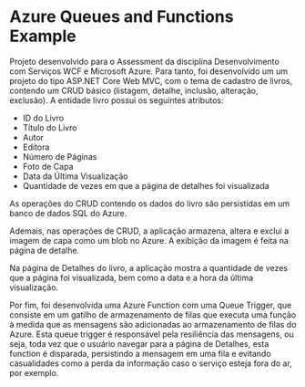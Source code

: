 # Azure Queues and Functions Example
Projeto desenvolvido para o Assessment da disciplina Desenvolvimento com Serviços WCF e Microsoft Azure.
Para tanto, foi desenvolvido um um projeto do tipo ASP.NET Core Web MVC, com o tema de cadastro de livros, contendo um CRUD básico (listagem, detalhe, inclusão, alteração, exclusão). A entidade livro possui os seguintes atributos:

- ID do Livro
- Título do Livro
- Autor
- Editora
- Número de Páginas
- Foto de Capa
- Data da Última Visualização
- Quantidade de vezes em que a página de detalhes foi visualizada

As operações do CRUD contendo os dados do livro são persistidas em um banco de dados SQL do Azure.

Ademais, nas operações de CRUD, a aplicação armazena, altera e exclui a imagem de capa como um blob no Azure. A exibição da imagem é feita na página de detalhe.

Na página de Detalhes do livro, a aplicação mostra a quantidade de vezes que a página foi visualizada, bem como a data e a hora da última visualização.

Por fim, foi desenvolvida uma Azure Function com uma Queue Trigger, que consiste em um gatilho de armazenamento de filas que executa uma função à medida que as mensagens são adicionadas ao armazenamento de filas do Azure. Esta queue trigger é responsável pela resiliência das mensagens, ou seja, toda vez que o usuário navegar para a página de Detalhes, esta function é disparada, persistindo a mensagem em uma fila e evitando casualidades como a perda da informação caso o serviço esteja fora do ar, por exemplo.
